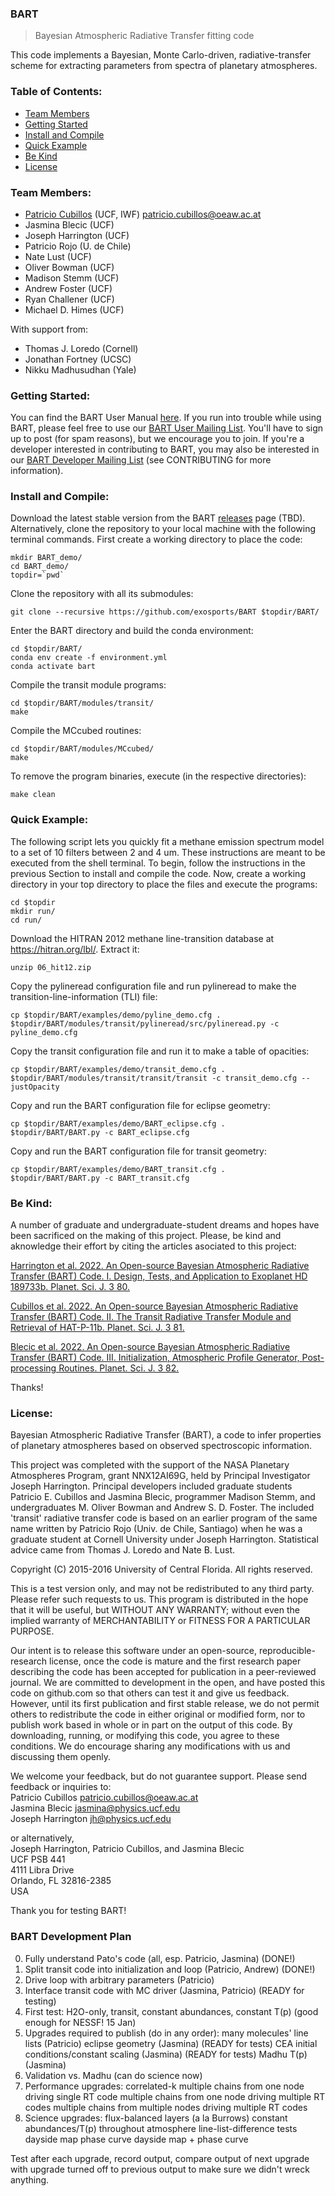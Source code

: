 ### BART
> Bayesian Atmospheric Radiative Transfer fitting code

This code implements a Bayesian, Monte Carlo-driven,
radiative-transfer scheme for extracting parameters from spectra of
planetary atmospheres.  

### Table of Contents:
* [Team Members](#team-members)
* [Getting Started](#getting-started)
* [Install and Compile](#install-and-compile)
* [Quick Example](#quick-example)
* [Be Kind](#be-kind)
* [License](#license)


### Team Members:
* [Patricio Cubillos](https://github.com/pcubillos/) (UCF, IWF) <patricio.cubillos@oeaw.ac.at>
* Jasmina Blecic (UCF)
* Joseph Harrington (UCF)
* Patricio Rojo (U. de Chile)
* Nate Lust (UCF)
* Oliver Bowman (UCF)
* Madison Stemm (UCF)
* Andrew Foster (UCF)
* Ryan Challener (UCF)
* Michael D. Himes (UCF)

With support from:
* Thomas J. Loredo (Cornell)
* Jonathan Fortney (UCSC)
* Nikku Madhusudhan (Yale)

### Getting Started:
You can find the BART User Manual [here](https://exosports.github.io/BART/doc/BART_User_Manual.html). If you run into trouble while using BART, please feel free to use our [BART User Mailing List](https://physics.ucf.edu/mailman/listinfo/bart-user). You'll have to sign up to post (for spam reasons), but we encourage you to join. If you're a developer interested in contributing to BART, you may also be interested in our [BART Developer Mailing List](https://physics.ucf.edu/mailman/listinfo/bart-devel) (see CONTRIBUTING for more information).

### Install and Compile:
Download the latest stable version from the BART
[releases](https://github.com/exosports/BART/releases) page
(TBD).  Alternatively, clone the repository to your local
machine with the following terminal commands.
First create a working directory to place the code:
```shell
mkdir BART_demo/
cd BART_demo/
topdir=`pwd`
```

Clone the repository with all its submodules:
```shell
git clone --recursive https://github.com/exosports/BART $topdir/BART/
```

Enter the BART directory and build the conda environment:
```shell
cd $topdir/BART/
conda env create -f environment.yml
conda activate bart
```

Compile the transit module programs:
```shell
cd $topdir/BART/modules/transit/
make
```

Compile the MCcubed routines:
```shell
cd $topdir/BART/modules/MCcubed/
make
```

To remove the program binaries, execute (in the respective
directories):
```shell
make clean
```

### Quick Example:

The following script lets you quickly fit a methane emission spectrum model to a set of 10 filters between 2 and 4 um.  These instructions are meant to be executed from the shell terminal.  To begin, follow the instructions in the previous Section to install and compile the code.  Now, create a working directory in your top directory to place the files and execute the programs:
```shell
cd $topdir
mkdir run/
cd run/
```

Download the HITRAN 2012 methane line-transition database at https://hitran.org/lbl/. Extract it:
```shell
unzip 06_hit12.zip
```

Copy the pylineread configuration file and run pylineread to make the transition-line-information (TLI) file:
```shell
cp $topdir/BART/examples/demo/pyline_demo.cfg .  
$topdir/BART/modules/transit/pylineread/src/pylineread.py -c pyline_demo.cfg
```

Copy the transit configuration file and run it to make a table of opacities:
```shell
cp $topdir/BART/examples/demo/transit_demo.cfg .  
$topdir/BART/modules/transit/transit/transit -c transit_demo.cfg --justOpacity
```

Copy and run the BART configuration file for eclipse geometry:
```shell
cp $topdir/BART/examples/demo/BART_eclipse.cfg .
$topdir/BART/BART.py -c BART_eclipse.cfg
```

Copy and run the BART configuration file for transit geometry:
```shell
cp $topdir/BART/examples/demo/BART_transit.cfg .
$topdir/BART/BART.py -c BART_transit.cfg
```


### Be Kind:

A number of graduate and undergraduate-student dreams and hopes have been sacrificed on the making of this project.  Please, be kind and aknowledge their effort by citing the articles asociated to this project:

  [Harrington et al. 2022. An Open-source Bayesian Atmospheric Radiative Transfer (BART) Code. I. Design, Tests, and Application to Exoplanet HD 189733b. Planet. Sci. J. 3 80.](https://iopscience.iop.org/article/10.3847/PSJ/ac3513)

  [Cubillos et al. 2022. An Open-source Bayesian Atmospheric Radiative Transfer (BART) Code. II. The Transit Radiative Transfer Module and Retrieval of HAT-P-11b. Planet. Sci. J. 3 81.](https://iopscience.iop.org/article/10.3847/PSJ/ac348b)

  [Blecic et al. 2022. An Open-source Bayesian Atmospheric Radiative Transfer (BART) Code. III. Initialization, Atmospheric Profile Generator, Post-processing Routines. Planet. Sci. J. 3 82.](https://iopscience.iop.org/article/10.3847/PSJ/ac3515)

Thanks!

### License:

Bayesian Atmospheric Radiative Transfer (BART), a code to infer
properties of planetary atmospheres based on observed spectroscopic
information.  

This project was completed with the support of the NASA Planetary
Atmospheres Program, grant NNX12AI69G, held by Principal Investigator
Joseph Harrington. Principal developers included graduate students
Patricio E. Cubillos and Jasmina Blecic, programmer Madison Stemm, and
undergraduates M. Oliver Bowman and Andrew S. D. Foster.  The included
'transit' radiative transfer code is based on an earlier program of
the same name written by Patricio Rojo (Univ. de Chile, Santiago) when
he was a graduate student at Cornell University under Joseph
Harrington.  Statistical advice came from Thomas J. Loredo and Nate
B. Lust.  

Copyright (C) 2015-2016 University of Central Florida.
All rights reserved.  

This is a test version only, and may not be redistributed to any third
party.  Please refer such requests to us.  This program is distributed
in the hope that it will be useful, but WITHOUT ANY WARRANTY; without
even the implied warranty of MERCHANTABILITY or FITNESS FOR A PARTICULAR
PURPOSE.  

Our intent is to release this software under an open-source,
reproducible-research license, once the code is mature and the first
research paper describing the code has been accepted for publication
in a peer-reviewed journal.  We are committed to development in the
open, and have posted this code on github.com so that others can test
it and give us feedback.  However, until its first publication and
first stable release, we do not permit others to redistribute the code
in either original or modified form, nor to publish work based in
whole or in part on the output of this code.  By downloading, running,
or modifying this code, you agree to these conditions.  We do
encourage sharing any modifications with us and discussing them
openly.  

We welcome your feedback, but do not guarantee support.  Please send
feedback or inquiries to:  
Patricio Cubillos <patricio.cubillos@oeaw.ac.at>  
Jasmina Blecic <jasmina@physics.ucf.edu>  
Joseph Harrington <jh@physics.ucf.edu>  

or alternatively,  
Joseph Harrington, Patricio Cubillos, and Jasmina Blecic  
UCF PSB 441  
4111 Libra Drive  
Orlando, FL 32816-2385  
USA  

Thank you for testing BART!  

### BART Development Plan

0. Fully understand Pato's code (all, esp. Patricio, Jasmina) (DONE!)
1. Split transit code into initialization and loop (Patricio, Andrew) (DONE!)
2. Drive loop with arbitrary parameters (Patricio)
3. Interface transit code with MC driver (Jasmina, Patricio) (READY for testing)
4. First test: H2O-only, transit, constant abundances, constant T(p)
   (good enough for NESSF!  15 Jan)
5. Upgrades required to publish (do in any order):
   many molecules' line lists (Patricio)
   eclipse geometry (Jasmina) (READY for tests)
   CEA initial conditions/constant scaling (Jasmina) (READY for tests)
   Madhu T(p) (Jasmina)
6. Validation vs. Madhu
   (can do science now)
7. Performance upgrades:
   correlated-k
   multiple chains from one node driving single RT code
   multiple chains from one node driving multiple RT codes
   multiple chains from multiple nodes driving multiple RT codes
8. Science upgrades:
   flux-balanced layers (a la Burrows)
   constant abundances/T(p) throughout atmosphere
   line-list-difference tests
   dayside map
   phase curve
   dayside map + phase curve

Test after each upgrade, record output, compare output of next upgrade
with upgrade turned off to previous output to make sure we didn't
wreck anything.

<!--
**STATUS OF COMPONENTS**

| Component     | Code          | Doc           | Package | Git | Centralgit(here) |
| ------------- | --------------| ------------  |---------|-----| -----------------|
| comm loop     | done          |               |         | yes |                  |
| MC-cubed      | done          | To be revised |         | yes |                  |
| TEA           | done          | On revision   |         | yes |                  |
| transit       | done          |               |         | yes |                  |
| BART          | done          |               |         | yes |                  |
-->
